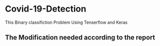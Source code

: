 # Covid-19-Detection
This Binary classifiction Problem  Using Tenserflow and Keras 
## The Modification needed according to the report
